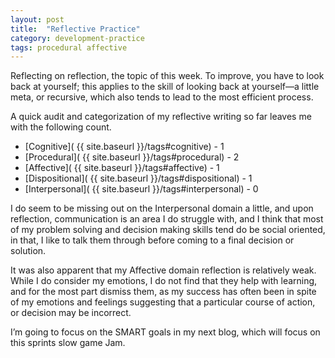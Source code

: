 ```yaml
---
layout: post
title:  "Reflective Practice"
category: development-practice
tags: procedural affective
---
```

Reflecting on reflection, the topic of this week. To improve, you have to look back at yourself; this applies to the skill of looking back at yourself—a little meta, or recursive, which also tends to lead to the most efficient process.

A quick audit and categorization of my reflective writing so far leaves me with the following count.

* [Cognitive]( {{ site.baseurl }}/tags#cognitive) - 1
* [Procedural]( {{ site.baseurl }}/tags#procedural) - 2
* [Affective]( {{ site.baseurl }}/tags#affective) - 1
* [Dispositional]( {{ site.baseurl }}/tags#dispositional) - 1
* [Interpersonal]( {{ site.baseurl }}/tags#interpersonal) - 0

I do seem to be missing out on the Interpersonal domain a little, and upon reflection, communication is an area I do struggle with, and I think that most of my problem solving and decision making skills tend do be social oriented, in that, I like to talk them through before coming to a final decision or solution.

It was also apparent that my Affective domain reflection is relatively weak. While I do consider my emotions, I do not find that they help with learning, and for the most part dismiss them, as my success has often been in spite of my emotions and feelings suggesting that a particular course of action, or decision may be incorrect.

I’m going to focus on the SMART goals in my next blog, which will focus on this sprints slow game Jam.